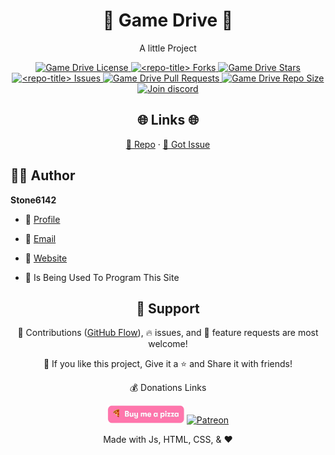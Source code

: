 <p align="center">
  <a href="https://github.com/Stone6142/gamedrive" title="Game Drive">
  </a>
</p>
<h1 align="center">🌟 Game Drive 🌟</h1>
<p align="center">A little Project</p>

<p align="center">
<a href="https://github.com/Stone6142/gamedrive/blob/master/LICENSE" title="License">
<img src="https://img.shields.io/github/license/Stone6142/gamedrive?label=License&logo=Github&style=flat-square" alt="Game Drive License"/>
</a>
<a href="https://github.com/Stone6142/gamedrive/fork" title="Forks">
<img src="https://img.shields.io/github/forks/Stone6142/gamedrive?label=Forks&logo=Github&style=flat-square" alt="<repo-title> Forks"/>
</a>
<a href="https://github.com/Stone6142/gamedrive/stargazers" title="Stars">
<img src="https://img.shields.io/github/stars/Stone6142/gamedrive?label=Stars&logo=Github&style=flat-square" alt="Game Drive Stars"/>
</a>
<a href="https://github.com/Stone6142/gamedrive/issues" title="Issues">
<img src="https://img.shields.io/github/issues/Stone6142/gamedrive?label=Issues&logo=Github&style=flat-square" alt="<repo-title> Issues"/>
</a>
<a href="https://github.com/Stone6142/gamedrive/pulls" title="Pull Requests">
<img src="https://img.shields.io/github/issues-pr/Stone6142/gamedrive?label=Pull%20Requests&logo=Github&style=flat-square" alt="Game Drive Pull Requests"/>
</a>
<a href="https://github.com/Stone6142/gamedrive" title="Repo Size">
<img src="https://img.shields.io/github/repo-size/Stone6142/gamedrive?label=Repo%20Size&logo=Github&style=flat-square" alt="Game Drive Repo Size"/>
</a>
<a target="_blank" href="FIX" target="_blank" title="Join Community">
<img src="https://img.shields.io/discord/737854816402800690?color=%236d82cb&label=Join%20Community&logo=discord&logoColor=%23FFFFFF&style=flat-square" alt="Join discord"/>
</a>
</p>
<!-- <p align="center"><img src="./assets/images/main.gif" alt="<repo-title>"/></p> -->

<h2 align="center">🌐 Links 🌐</h2>
<p align="center">
    <a href="https://github.com/Stone6142/gamedrive" title="Game Drive">📂 Repo</a>
    ·
    <a href="https://github.com/Stone6142/gamedrive/issues/new/choose" title="🐛Report Bug/🎊Request Feature">🚀 Got Issue</a>
</p>

## 🧑🏻 Author

**Stone6142**

- 🌌 [Profile](https://github.com/Stone6142 "Stone")

- 🏮 [Email](mailto:sb4549@k12.sd.us?subject=Hi%20from%20<repo-email> "Hi!")

- 🦁 [Website](https://stone6142.github.io/gamedrive "Welcome")

- 🥔 Is Being Used To Program This Site

<h2 align="center">🤝 Support</h2>

<p align="center">🎀 Contributions (<a href="https://guides.github.com/introduction/flow" title="GitHub flow">GitHub Flow</a>), 🔥 issues, and 🥮 feature requests are most welcome!</p>

<p align="center">💙 If you like this project, Give it a ⭐ and Share it with friends!</p>
<p align="center">💰 Donations Links</p>
<p align="center">
<a href="https://www.buymeacoffee.com/Stone6142" target="_blank" title="Buy me a Pizza"><img src="./pizza1.png" alt="Buy me a Pizza" width="123" 
     height="29"/></a>
<a href="https://www.patreon.com/Stone6142" target="_blank" title="Patreon"><img src="https://kingtechnologies.dev/assets/images/Patreon.png" alt="Patreon"/></a>
</p>

<p align="center">Made with Js, HTML, CSS, & ❤️</p>

